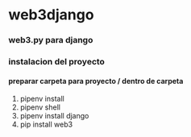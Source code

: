 # web3django
### web3.py para django 
### instalacion del proyecto 

#### preparar carpeta para proyecto / dentro de carpeta 
1. pipenv install
2. pipenv shell 
3. pipenv install django 
4. pip install web3 